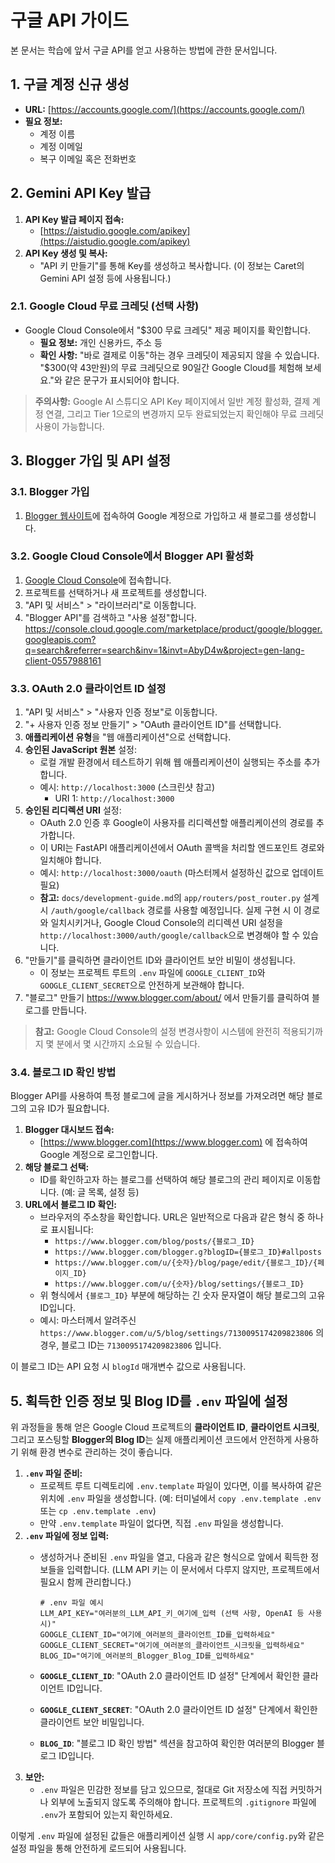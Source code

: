 # 구글 API 가이드

본 문서는 학습에 앞서 구글 API를 얻고 사용하는 방법에 관한 문서입니다.

## 1. 구글 계정 신규 생성

* **URL:** [https://accounts.google.com/](https://accounts.google.com/)
* **필요 정보:**
    * 계정 이름
    * 계정 이메일
    * 복구 이메일 혹은 전화번호

## 2. Gemini API Key 발급

1. **API Key 발급 페이지 접속:**
    * [https://aistudio.google.com/apikey](https://aistudio.google.com/apikey)
2. **API Key 생성 및 복사:**
    * "API 키 만들기"를 통해 Key를 생성하고 복사합니다. (이 정보는 Caret의 Gemini API 설정 등에 사용됩니다.)

### 2.1. Google Cloud 무료 크레딧 (선택 사항)

* Google Cloud Console에서 "$300 무료 크레딧" 제공 페이지를 확인합니다.
    * **필요 정보:** 개인 신용카드, 주소 등
    * **확인 사항:** "바로 결제로 이동"하는 경우 크레딧이 제공되지 않을 수 있습니다. "$300(약 43만원)의 무료 크레딧으로 90일간 Google Cloud를 체험해 보세요."와 같은 문구가 표시되어야 합니다.

> **주의사항:** Google AI 스튜디오 API Key 페이지에서 일반 계정 활성화, 결제 계정 연결, 그리고 Tier 1으로의 변경까지 모두 완료되었는지 확인해야 무료 크레딧 사용이 가능합니다.

## 3. Blogger 가입 및 API 설정

### 3.1. Blogger 가입
1. [Blogger 웹사이트](https://www.blogger.com)에 접속하여 Google 계정으로 가입하고 새 블로그를 생성합니다.

### 3.2. Google Cloud Console에서 Blogger API 활성화
1. [Google Cloud Console](https://console.cloud.google.com/)에 접속합니다.
2. 프로젝트를 선택하거나 새 프로젝트를 생성합니다.
3. "API 및 서비스" > "라이브러리"로 이동합니다.
4. "Blogger API"를 검색하고 "사용 설정"합니다.
  https://console.cloud.google.com/marketplace/product/google/blogger.googleapis.com?q=search&referrer=search&inv=1&invt=AbyD4w&project=gen-lang-client-0557988161


### 3.3. OAuth 2.0 클라이언트 ID 설정
1. "API 및 서비스" > "사용자 인증 정보"로 이동합니다.
2. "+ 사용자 인증 정보 만들기" > "OAuth 클라이언트 ID"를 선택합니다.
3. **애플리케이션 유형**을 "웹 애플리케이션"으로 선택합니다.
4. **승인된 JavaScript 원본** 설정:
    * 로컬 개발 환경에서 테스트하기 위해 웹 애플리케이션이 실행되는 주소를 추가합니다.
    * 예시: `http://localhost:3000` (스크린샷 참고)
        * URI 1: `http://localhost:3000`
5. **승인된 리디렉션 URI** 설정:
    * OAuth 2.0 인증 후 Google이 사용자를 리디렉션할 애플리케이션의 경로를 추가합니다.
    * 이 URI는 FastAPI 애플리케이션에서 OAuth 콜백을 처리할 엔드포인트 경로와 일치해야 합니다.
    * 예시: `http://localhost:3000/oauth` (마스터께서 설정하신 값으로 업데이트 필요)
    * **참고:** `docs/development-guide.md`의 `app/routers/post_router.py` 설계 시 `/auth/google/callback` 경로를 사용할 예정입니다. 실제 구현 시 이 경로와 일치시키거나, Google Cloud Console의 리디렉션 URI 설정을 `http://localhost:3000/auth/google/callback`으로 변경해야 할 수 있습니다.
6. "만들기"를 클릭하면 클라이언트 ID와 클라이언트 보안 비밀이 생성됩니다.
    * 이 정보는 프로젝트 루트의 `.env` 파일에 `GOOGLE_CLIENT_ID`와 `GOOGLE_CLIENT_SECRET`으로 안전하게 보관해야 합니다.
7. "블로그" 만들기
   https://www.blogger.com/about/ 에서 만들기를 클릭하여 블로그를 만듭니다.

> **참고:** Google Cloud Console의 설정 변경사항이 시스템에 완전히 적용되기까지 몇 분에서 몇 시간까지 소요될 수 있습니다.

### 3.4. 블로그 ID 확인 방법

Blogger API를 사용하여 특정 블로그에 글을 게시하거나 정보를 가져오려면 해당 블로그의 고유 ID가 필요합니다.

1. **Blogger 대시보드 접속:**
    * [https://www.blogger.com](https://www.blogger.com) 에 접속하여 Google 계정으로 로그인합니다.
2. **해당 블로그 선택:**
    * ID를 확인하고자 하는 블로그를 선택하여 해당 블로그의 관리 페이지로 이동합니다. (예: 글 목록, 설정 등)
3. **URL에서 블로그 ID 확인:**
    * 브라우저의 주소창을 확인합니다. URL은 일반적으로 다음과 같은 형식 중 하나로 표시됩니다:
        * `https://www.blogger.com/blog/posts/{블로그_ID}`
        * `https://www.blogger.com/blogger.g?blogID={블로그_ID}#allposts`
        * `https://www.blogger.com/u/{숫자}/blog/page/edit/{블로그_ID}/{페이지_ID}`
        * `https://www.blogger.com/u/{숫자}/blog/settings/{블로그_ID}`
    * 위 형식에서 `{블로그_ID}` 부분에 해당하는 긴 숫자 문자열이 해당 블로그의 고유 ID입니다.
    * 예시: 마스터께서 알려주신 `https://www.blogger.com/u/5/blog/settings/7130095174209823806` 의 경우, 블로그 ID는 `7130095174209823806` 입니다.

이 블로그 ID는 API 요청 시 `blogId` 매개변수 값으로 사용됩니다.

## 5. 획득한 인증 정보 및 Blog ID를 `.env` 파일에 설정

위 과정들을 통해 얻은 Google Cloud 프로젝트의 **클라이언트 ID**, **클라이언트 시크릿**, 그리고 포스팅할 **Blogger의 Blog ID**는 실제 애플리케이션 코드에서 안전하게 사용하기 위해 환경 변수로 관리하는 것이 좋습니다.

1.  **`.env` 파일 준비:**
    *   프로젝트 루트 디렉토리에 `.env.template` 파일이 있다면, 이를 복사하여 같은 위치에 `.env` 파일을 생성합니다. (예: 터미널에서 `copy .env.template .env` 또는 `cp .env.template .env`)
    *   만약 `.env.template` 파일이 없다면, 직접 `.env` 파일을 생성합니다.
2.  **`.env` 파일에 정보 입력:**
    *   생성하거나 준비된 `.env` 파일을 열고, 다음과 같은 형식으로 앞에서 획득한 정보들을 입력합니다. (LLM API 키는 이 문서에서 다루지 않지만, 프로젝트에서 필요시 함께 관리합니다.)

        ```dotenv
        # .env 파일 예시
        LLM_API_KEY="여러분의_LLM_API_키_여기에_입력 (선택 사항, OpenAI 등 사용 시)"
        GOOGLE_CLIENT_ID="여기에_여러분의_클라이언트_ID를_입력하세요"
        GOOGLE_CLIENT_SECRET="여기에_여러분의_클라이언트_시크릿을_입력하세요"
        BLOG_ID="여기에_여러분의_Blogger_Blog_ID를_입력하세요"
        ```
    *   **`GOOGLE_CLIENT_ID`**: "OAuth 2.0 클라이언트 ID 설정" 단계에서 확인한 클라이언트 ID입니다.
    *   **`GOOGLE_CLIENT_SECRET`**: "OAuth 2.0 클라이언트 ID 설정" 단계에서 확인한 클라이언트 보안 비밀입니다.
    *   **`BLOG_ID`**: "블로그 ID 확인 방법" 섹션을 참고하여 확인한 여러분의 Blogger 블로그 ID입니다.
3.  **보안:**
    *   `.env` 파일은 민감한 정보를 담고 있으므로, 절대로 Git 저장소에 직접 커밋하거나 외부에 노출되지 않도록 주의해야 합니다. 프로젝트의 `.gitignore` 파일에 `.env`가 포함되어 있는지 확인하세요.

이렇게 `.env` 파일에 설정된 값들은 애플리케이션 실행 시 `app/core/config.py`와 같은 설정 파일을 통해 안전하게 로드되어 사용됩니다.
